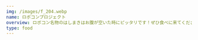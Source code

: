 ```yaml
---
img: /images/f_204.webp
name: ロボコンプロジェクト
overview: ロボコン名物のはしまきはお腹が空いた時にピッタリです！ぜひ食べに来てください！！！
type: food
---
```

